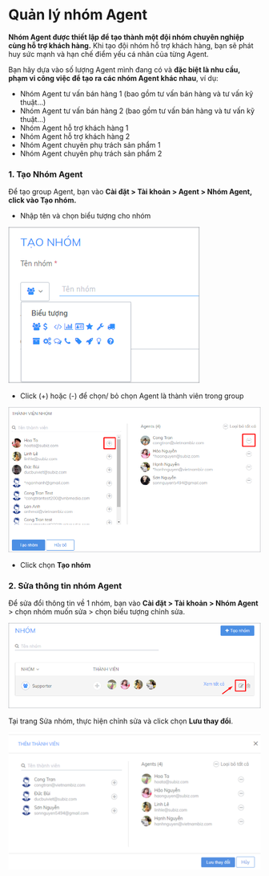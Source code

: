 # Quản lý nhóm Agent

**Nhóm Agent được thiết lập để tạo thành một đội nhóm chuyên nghiệp cùng hỗ trợ khách hàng.** Khi tạo đội nhóm hỗ trợ khách hàng, bạn sẽ phát huy sức mạnh và hạn chế điểm yếu cá nhân của từng Agent.

Bạn hãy dựa vào số lượng Agent mình đang có và **đặc biệt là nhu cầu, phạm vi công việc để tạo ra các nhóm Agent khác nhau**, ví dụ:

* Nhóm Agent tư vấn bán hàng 1 \(bao gồm tư vấn bán hàng và tư vấn kỹ thuật…\)
* Nhóm Agent tư vấn bán hàng 2 \(bao gồm tư vấn bán hàng và tư vấn kỹ thuật…\)
* Nhóm Agent hỗ trợ khách hàng 1
* Nhóm Agent hỗ trợ khách hàng 2
* Nhóm Agent chuyên phụ trách sản phẩm 1
* Nhóm Agent chuyên phụ trách sản phẩm 2

### **1. Tạo Nhóm Agent**

Để tạo group Agent, bạn vào **Cài đặt &gt; Tài khoản &gt; Agent &gt; Nhóm Agent, click vào Tạo nhóm.**

* Nhập tên và chọn biểu tượng cho nhóm

![Nh&#x1EAD;p t&#xEA;n nh&#xF3;m v&#xE0; ch&#x1ECD;n bi&#x1EC3;u t&#x1B0;&#x1EE3;ng nh&#xF3;m](../../../.gitbook/assets/tao-nhom-agent.png)

* Click \(+\) hoặc \(-\) để chọn/ bỏ chọn Agent là thành viên trong group

![Th&#xEA;m v&#xE0; lo&#x1EA1;i b&#x1ECF; th&#xE0;nh vi&#xEA;n trong nh&#xF3;m](../../../.gitbook/assets/them-thanh-vien-agent.png)

*  Click chọn **Tạo nhóm**

### **2. Sửa thông tin nhóm** Agent

Để sửa đổi thông tin về 1 nhóm, bạn vào **Cài đặt &gt; Tài khoản &gt; Nhóm Agent** &gt; chọn nhóm muốn sửa &gt; chọn biểu tượng chỉnh sửa.

![S&#x1EED;a th&#xF4;ng tin nh&#xF3;m Agent](../../../.gitbook/assets/edit-group.png)

Tại trang Sửa nhóm, thực hiện chỉnh sửa và click chọn **Lưu thay đổi**.

![Th&#xEA;m v&#xE0; lo&#x1EA1;i b&#x1ECF; thanh vi&#xEA;n trong nh&#xF3;m](../../../.gitbook/assets/sua-thong-tin-nhom-agent.png)

